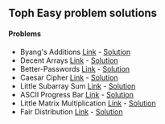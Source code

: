 ## Toph Easy problem solutions

#### Problems
- Byang's Additions [Link](https://toph.co/p/byang-learns-to-add-almost) - [Solution](./Byang-Additions.cpp)
- Decent Arrays [Link](https://toph.co/p/decent-arrays) - [Solution](./Decent-Arrays.cpp)
- Better-Passwords [Link](https://toph.co/p/better-passwords) - [Solution](./Better-Passwords.cpp)
- Caesar Cipher [Link](https://toph.co/p/caesar-cipher) - [Solution](./Caesar-Cipher.cpp)
- Little Subarray Sum [Link](https://toph.co/p/little-subarray-sum) - [Solution](./Little-Subarray-Sum.cpp)
- ASCII Progress Bar [Link](https://toph.co/p/ascii-progress-bar) - [Solution](./ASCII-Progress-Bar.cpp)
- Little Matrix Multiplication [Link](https://toph.co/p/little-matrix-multiplication) - [Solution](./Little-Matrix-Multiplication.cpp)
- Fair Distribution [Link](https://toph.co/p/fair-distribution) - [Solution](./Fair-Distribution.cpp)
